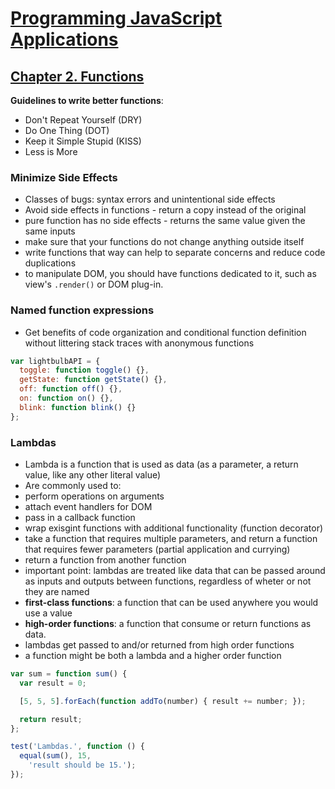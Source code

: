 # [Programming JavaScript Applications]()

## [Chapter 2. Functions](http://chimera.labs.oreilly.com/books/1234000000262/ch02.html)

**Guidelines to write better functions**:

- Don't Repeat Yourself (DRY)
- Do One Thing (DOT)
- Keep it Simple Stupid (KISS)
- Less is More

### Minimize Side Effects

- Classes of bugs: syntax errors and unintentional side effects
- Avoid side effects in functions - return a copy instead of the original
- pure function has no side effects - returns the same value given the same inputs
- make sure that your functions do not change anything outside itself
- write functions that way can help to separate concerns and reduce code duplications
- to manipulate DOM, you should have functions dedicated to it, such as view's `.render()` or DOM plug-in.

### Named function expressions

- Get benefits of code organization and conditional function definition without littering stack traces with anonymous functions

```js
var lightbulbAPI = {
  toggle: function toggle() {},
  getState: function getState() {},
  off: function off() {},
  on: function on() {},
  blink: function blink() {}
};
```

### Lambdas

- Lambda is a function that is used as data (as a parameter, a return value, like any other literal value)
- Are commonly used to:
 - perform operations on arguments
 - attach event handlers for DOM
 - pass in a callback function
 - wrap exisgint functions with additional functionality (function decorator)
 - take a function that requires multiple parameters, and return a function that requires fewer parameters (partial application and currying)
 - return a function from another function
- important point: lambdas are treated like data that can be passed around as inputs and outputs between functions, regardless of wheter or not they are named
- **first-class functions**: a function that can be used anywhere you would use a value
- **high-order functions**: a function that consume or return functions as data.
- lambdas get passed to and/or returned from high order functions
- a function might be both a lambda and a higher order function

```js
var sum = function sum() {
  var result = 0;

  [5, 5, 5].forEach(function addTo(number) { result += number; });

  return result;
};

test('Lambdas.', function () {
  equal(sum(), 15,
    'result should be 15.');
});
```
